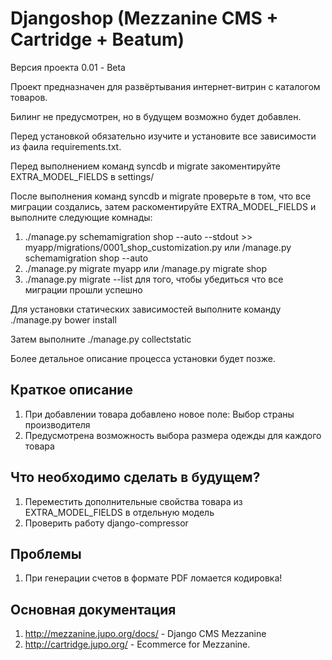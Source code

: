 # Djangoshop (Mezzanine CMS + Cartridge + Beatum)

Версия проекта 0.01 - Beta 

Проект предназначен для развёртывания интернет-витрин с каталогом товаров.

Билинг не предусмотрен, но в будущем возможно будет добавлен.

Перед установкой обязательно изучите и установите все зависимости из фаила requirements.txt.

Перед выполнением команд syncdb и migrate закоментируйте EXTRA_MODEL_FIELDS в settings/

После выполнения команд syncdb и migrate проверьте в том, что все миграции создались, затем раскоментируйте EXTRA_MODEL_FIELDS и выполните следующие комнады:

1. ./manage.py schemamigration shop --auto --stdout >> myapp/migrations/0001_shop_customization.py или /manage.py schemamigration shop --auto
2. ./manage.py migrate myapp или /manage.py migrate shop
3. ./manage.py migrate --list для того, чтобы убедиться что все миграции прошли успешно

Для установки статических зависимостей выполните команду ./manage.py bower install

Затем выполните ./manage.py collectstatic

Более детальное описание процесса установки будет позже.

## Краткое описание

1. При добавлении товара добавлено новое поле: Выбор страны производителя
2. Предусмотрена возможность выбора размера одежды для каждого товара

## Что необходимо сделать в будущем?

1. Переместить дополнительные свойства товара из EXTRA_MODEL_FIELDS в отдельную модель
2. Проверить работу django-compressor

## Проблемы
1. При генерации счетов в формате PDF ломается кодировка!

## Основная документация
1. http://mezzanine.jupo.org/docs/ - Django CMS Mezzanine
2. http://cartridge.jupo.org/ - Ecommerce for Mezzanine.

